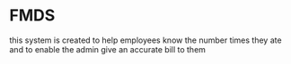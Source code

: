 # FMDS
this system is created to help employees know the number times they ate and to enable the admin give an accurate bill to them
